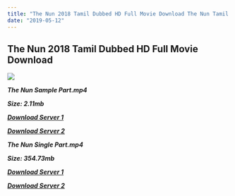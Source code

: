 ```yaml
---
title: "The Nun 2018 Tamil Dubbed HD Full Movie Download The Nun Tamil Dubbed HD Movie Download"
date: "2019-05-12"
---
```


## The Nun 2018 Tamil Dubbed HD Full Movie Download 

![](https://images.moviebuff.com/c6be5307-b832-485e-81ca-45725c90accd?w=1000)

**_The Nun Sample Part.mp4_**

**_Size: 2.11mb_**

**_[Download Server 1](http://p1.wetransfer.vip/files/Tamil{3e481fa13b96e298813a968d76478a0dd6887383e8276579d75a86ec60557583}20Dubbed{3e481fa13b96e298813a968d76478a0dd6887383e8276579d75a86ec60557583}20Movies/Tamil{3e481fa13b96e298813a968d76478a0dd6887383e8276579d75a86ec60557583}202018{3e481fa13b96e298813a968d76478a0dd6887383e8276579d75a86ec60557583}20Dubbed{3e481fa13b96e298813a968d76478a0dd6887383e8276579d75a86ec60557583}20Movies/The{3e481fa13b96e298813a968d76478a0dd6887383e8276579d75a86ec60557583}20Nun{3e481fa13b96e298813a968d76478a0dd6887383e8276579d75a86ec60557583}20(2018)/The{3e481fa13b96e298813a968d76478a0dd6887383e8276579d75a86ec60557583}20Nun{3e481fa13b96e298813a968d76478a0dd6887383e8276579d75a86ec60557583}20(2018){3e481fa13b96e298813a968d76478a0dd6887383e8276579d75a86ec60557583}20BDRip/The{3e481fa13b96e298813a968d76478a0dd6887383e8276579d75a86ec60557583}20Nun{3e481fa13b96e298813a968d76478a0dd6887383e8276579d75a86ec60557583}20(2018){3e481fa13b96e298813a968d76478a0dd6887383e8276579d75a86ec60557583}20Sample{3e481fa13b96e298813a968d76478a0dd6887383e8276579d75a86ec60557583}20.mp4)_**

**_[Download Server 2](http://p1.wetransfer.vip/files/Tamil{3e481fa13b96e298813a968d76478a0dd6887383e8276579d75a86ec60557583}20Dubbed{3e481fa13b96e298813a968d76478a0dd6887383e8276579d75a86ec60557583}20Movies/Tamil{3e481fa13b96e298813a968d76478a0dd6887383e8276579d75a86ec60557583}202018{3e481fa13b96e298813a968d76478a0dd6887383e8276579d75a86ec60557583}20Dubbed{3e481fa13b96e298813a968d76478a0dd6887383e8276579d75a86ec60557583}20Movies/The{3e481fa13b96e298813a968d76478a0dd6887383e8276579d75a86ec60557583}20Nun{3e481fa13b96e298813a968d76478a0dd6887383e8276579d75a86ec60557583}20(2018)/The{3e481fa13b96e298813a968d76478a0dd6887383e8276579d75a86ec60557583}20Nun{3e481fa13b96e298813a968d76478a0dd6887383e8276579d75a86ec60557583}20(2018){3e481fa13b96e298813a968d76478a0dd6887383e8276579d75a86ec60557583}20BDRip/The{3e481fa13b96e298813a968d76478a0dd6887383e8276579d75a86ec60557583}20Nun{3e481fa13b96e298813a968d76478a0dd6887383e8276579d75a86ec60557583}20(2018){3e481fa13b96e298813a968d76478a0dd6887383e8276579d75a86ec60557583}20Sample{3e481fa13b96e298813a968d76478a0dd6887383e8276579d75a86ec60557583}20.mp4)_**

**_The Nun Single Part.mp4_**

**_Size: 354.73mb_**

**_[Download Server 1](http://p1.wetransfer.vip/files/Tamil{3e481fa13b96e298813a968d76478a0dd6887383e8276579d75a86ec60557583}20Dubbed{3e481fa13b96e298813a968d76478a0dd6887383e8276579d75a86ec60557583}20Movies/Tamil{3e481fa13b96e298813a968d76478a0dd6887383e8276579d75a86ec60557583}202018{3e481fa13b96e298813a968d76478a0dd6887383e8276579d75a86ec60557583}20Dubbed{3e481fa13b96e298813a968d76478a0dd6887383e8276579d75a86ec60557583}20Movies/The{3e481fa13b96e298813a968d76478a0dd6887383e8276579d75a86ec60557583}20Nun{3e481fa13b96e298813a968d76478a0dd6887383e8276579d75a86ec60557583}20(2018)/The{3e481fa13b96e298813a968d76478a0dd6887383e8276579d75a86ec60557583}20Nun{3e481fa13b96e298813a968d76478a0dd6887383e8276579d75a86ec60557583}20(2018){3e481fa13b96e298813a968d76478a0dd6887383e8276579d75a86ec60557583}20BDRip/The{3e481fa13b96e298813a968d76478a0dd6887383e8276579d75a86ec60557583}20Nun{3e481fa13b96e298813a968d76478a0dd6887383e8276579d75a86ec60557583}20(2018){3e481fa13b96e298813a968d76478a0dd6887383e8276579d75a86ec60557583}20Single{3e481fa13b96e298813a968d76478a0dd6887383e8276579d75a86ec60557583}20Part{3e481fa13b96e298813a968d76478a0dd6887383e8276579d75a86ec60557583}20.mp4)_**

**_[Download Server 2](http://p1.wetransfer.vip/files/Tamil{3e481fa13b96e298813a968d76478a0dd6887383e8276579d75a86ec60557583}20Dubbed{3e481fa13b96e298813a968d76478a0dd6887383e8276579d75a86ec60557583}20Movies/Tamil{3e481fa13b96e298813a968d76478a0dd6887383e8276579d75a86ec60557583}202018{3e481fa13b96e298813a968d76478a0dd6887383e8276579d75a86ec60557583}20Dubbed{3e481fa13b96e298813a968d76478a0dd6887383e8276579d75a86ec60557583}20Movies/The{3e481fa13b96e298813a968d76478a0dd6887383e8276579d75a86ec60557583}20Nun{3e481fa13b96e298813a968d76478a0dd6887383e8276579d75a86ec60557583}20(2018)/The{3e481fa13b96e298813a968d76478a0dd6887383e8276579d75a86ec60557583}20Nun{3e481fa13b96e298813a968d76478a0dd6887383e8276579d75a86ec60557583}20(2018){3e481fa13b96e298813a968d76478a0dd6887383e8276579d75a86ec60557583}20BDRip/The{3e481fa13b96e298813a968d76478a0dd6887383e8276579d75a86ec60557583}20Nun{3e481fa13b96e298813a968d76478a0dd6887383e8276579d75a86ec60557583}20(2018){3e481fa13b96e298813a968d76478a0dd6887383e8276579d75a86ec60557583}20Single{3e481fa13b96e298813a968d76478a0dd6887383e8276579d75a86ec60557583}20Part{3e481fa13b96e298813a968d76478a0dd6887383e8276579d75a86ec60557583}20.mp4)_**

